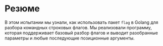 # Резюме

В этом испытании мы узнали, как использовать пакет `flag` в Golang для разбора командных строковых флагов. Мы реализовали программу, которая поддерживает базовый разбор флагов и выводит разобранные параметры и любые последующие позиционные аргументы.
